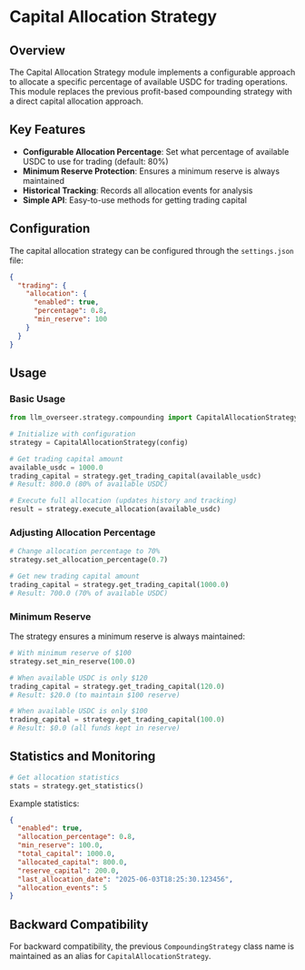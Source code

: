 # Capital Allocation Strategy

## Overview

The Capital Allocation Strategy module implements a configurable approach to allocate a specific percentage of available USDC for trading operations. This module replaces the previous profit-based compounding strategy with a direct capital allocation approach.

## Key Features

- **Configurable Allocation Percentage**: Set what percentage of available USDC to use for trading (default: 80%)
- **Minimum Reserve Protection**: Ensures a minimum reserve is always maintained
- **Historical Tracking**: Records all allocation events for analysis
- **Simple API**: Easy-to-use methods for getting trading capital

## Configuration

The capital allocation strategy can be configured through the `settings.json` file:

```json
{
  "trading": {
    "allocation": {
      "enabled": true,
      "percentage": 0.8,
      "min_reserve": 100
    }
  }
}
```

## Usage

### Basic Usage

```python
from llm_overseer.strategy.compounding import CapitalAllocationStrategy

# Initialize with configuration
strategy = CapitalAllocationStrategy(config)

# Get trading capital amount
available_usdc = 1000.0
trading_capital = strategy.get_trading_capital(available_usdc)
# Result: 800.0 (80% of available USDC)

# Execute full allocation (updates history and tracking)
result = strategy.execute_allocation(available_usdc)
```

### Adjusting Allocation Percentage

```python
# Change allocation percentage to 70%
strategy.set_allocation_percentage(0.7)

# Get new trading capital amount
trading_capital = strategy.get_trading_capital(1000.0)
# Result: 700.0 (70% of available USDC)
```

### Minimum Reserve

The strategy ensures a minimum reserve is always maintained:

```python
# With minimum reserve of $100
strategy.set_min_reserve(100.0)

# When available USDC is only $120
trading_capital = strategy.get_trading_capital(120.0)
# Result: $20.0 (to maintain $100 reserve)

# When available USDC is only $100
trading_capital = strategy.get_trading_capital(100.0)
# Result: $0.0 (all funds kept in reserve)
```

## Statistics and Monitoring

```python
# Get allocation statistics
stats = strategy.get_statistics()
```

Example statistics:
```json
{
  "enabled": true,
  "allocation_percentage": 0.8,
  "min_reserve": 100.0,
  "total_capital": 1000.0,
  "allocated_capital": 800.0,
  "reserve_capital": 200.0,
  "last_allocation_date": "2025-06-03T18:25:30.123456",
  "allocation_events": 5
}
```

## Backward Compatibility

For backward compatibility, the previous `CompoundingStrategy` class name is maintained as an alias for `CapitalAllocationStrategy`.
